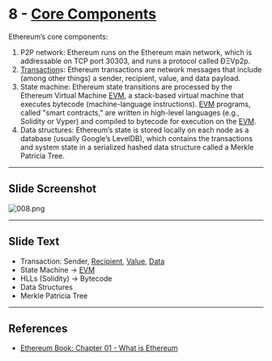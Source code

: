 # 8 - [Core Components](Core%20Components.md)

Ethereum’s core components:
  
1. P2P network: Ethereum runs on the Ethereum main network, which is addressable on TCP port 30303, and runs a protocol called ÐΞVp2p.
2. [Transaction](Transaction.md)s: Ethereum transactions are network messages that include (among other things) a sender, recipient, value, and data payload.
3. State machine: Ethereum state transitions are processed by the Ethereum Virtual Machine [EVM](EVM.md), a stack-based virtual machine that executes bytecode (machine-language instructions). [EVM](EVM.md) programs, called "smart contracts," are written in high-level languages (e.g., Solidity or Vyper) and compiled to bytecode for execution on the [EVM](EVM.md).
4. Data structures: Ethereum’s state is stored locally on each node as a database (usually Google’s LevelDB), which contains the transactions and system state in a serialized hashed data structure called a Merkle Patricia Tree.

___
## Slide Screenshot
![008.png](../../images/1.Ethereum%20101/008.png)
___
## Slide Text
- Transaction: Sender, [Recipient](Recipient.md), [Value](Value.md), [Data](Data.md)
- State Machine -> [EVM](EVM.md)
- HLLs (Solidity) -> Bytecode
- Data Structures
- Merkle Patricia Tree
___
## References
- [Ethereum Book: Chapter 01 - What is Ethereum](https://github.com/ethereumbook/ethereumbook/blob/develop/01what-is.asciidoc)